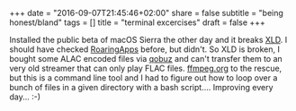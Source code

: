 +++
date = "2016-09-07T21:45:46+02:00"
share = false
subtitle = "being honest/bland"
tags = []
title = "terminal excercises"
draft = false
+++

Installed the public beta of macOS Sierra the other day and it breaks [XLD](http://tmkk.undo.jp/xld/index_e.html). <!--more--> I should have checked [RoaringApps](https://roaringapps.com) before, but didn't. So XLD is broken, I bought some ALAC encoded files via [qobuz](http://www.qobuz.com) and can't transfer them to an very old streamer that can only play FLAC files. [ffmpeg.org](http://ffmpeg.org) to the rescue, but this is a command line tool and I had to figure out how to loop over a bunch of files in a given directory with a bash script.... Improving every day... :-)
